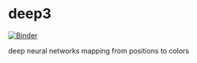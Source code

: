 # deep3
[![Binder](http://mybinder.org/badge.svg)](http://mybinder.org/repo/poolio/deep3)

deep neural networks mapping from positions to colors

